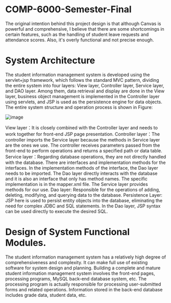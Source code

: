 # COMP-6000-Semester-Final

The original intention behind this project design is that although Canvas is powerful and comprehensive, I believe that there are some shortcomings in certain features, such as the handling of student leave requests and attendance scores. Also, it's overly functional and not precise enough.

# System Architecture

The student information management system is developed using the servlet+jsp framework, which follows the standard MVC pattern, dividing the entire system into four layers: View layer, Controller layer, Service layer, and DAO layer. Among them, data retrieval and display are done in the View layer, business object management is implemented in the Controller layer using servlets, and JSP is used as the persistence engine for data objects. The entire system structure and operation process is shown in Figure:

![image](https://github.com/tfsui3/COMP-6000-Semester-Final/assets/46233292/c4eb4df0-6be4-4db2-9b72-cc9bb27e472f)

View layer：It is closely combined with the Controller layer and needs to work together for front-end JSP page presentation.
Controller layer：The controller imports the Service layer because the methods in Service layer are the ones we use. The controller receives parameters passed from the front-end to perform operations and returns a specified path or data table.
	Service layer：Regarding database operations, they are not directly handled with the database. There are interfaces and implementation methods for the interfaces. In the implementation methods of the interface, the Dao layer needs to be imported. The Dao layer directly interacts with the database and it is also an interface that only has method names. The specific implementation is in the mapper.xml file. The Service layer provides methods for our use.
	Dao layer: Responsible for the operations of adding, deleting, modifying, and querying data to the database.
	Persistence Layer: JSP here is used to persist entity objects into the database, eliminating the need for complex JDBC and SQL statements. In the Dao layer, JSP syntax can be used directly to execute the desired SQL.
 
# Design of System Functional Modules.

The student information management system has a relatively high degree of comprehensiveness and complexity. It can make full use of existing software for system design and planning. Building a complete and mature student information management system involves the front-end pages, processing programs, MySQL back-end database system, etc. The processing program is actually responsible for processing user-submitted forms and related operations. Information stored in the back-end database includes grade data, student data, etc.
